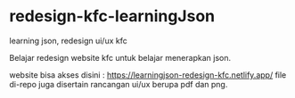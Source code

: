 # redesign-kfc-learningJson
learning json, redesign ui/ux kfc

Belajar redesign website kfc untuk belajar menerapkan json.

website bisa akses disini : https://learningjson-redesign-kfc.netlify.app/ 
file di-repo juga disertain rancangan ui/ux berupa pdf dan png. 
